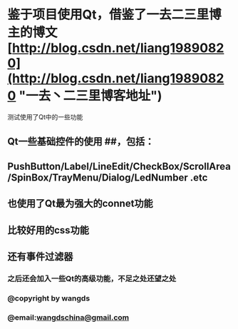# 鉴于项目使用Qt，借鉴了一去二三里博主的博文[http://blog.csdn.net/liang19890820](http://blog.csdn.net/liang19890820 "一去丶二三里博客地址") #

测试使用了Qt中的一些功能

## Qt一些基础控件的使用 ##，包括：
## PushButton/Label/LineEdit/CheckBox/ScrollArea/SpinBox/TrayMenu/Dialog/LedNumber .etc

## 也使用了Qt最为强大的connet功能 ##

## 比较好用的css功能 ##

## 还有事件过滤器 ##

### 之后还会加入一些Qt的高级功能，不足之处还望之处


### @copyright by wangds

### @email:wangdschina@gmail.com